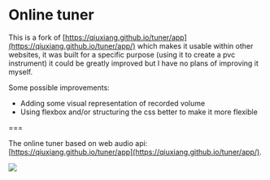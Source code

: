 # Online tuner
    
This is a fork of [https://qiuxiang.github.io/tuner/app](https://qiuxiang.github.io/tuner/app/) which makes it usable within other websites, it was built for a specific purpose (using it to create a pvc instrument) it could be greatly improved but I have no plans of improving it myself.     
     
Some possible improvements:
* Adding some visual representation of recorded volume
* Using flexbox and/or structuring the css better to make it more flexible

===

The online tuner based on web audio api: [https://qiuxiang.github.io/tuner/app](https://qiuxiang.github.io/tuner/app/).

![](https://user-images.githubusercontent.com/1709072/30374834-e23d0bc2-98b8-11e7-91ae-8ac37bfd24b2.png)
